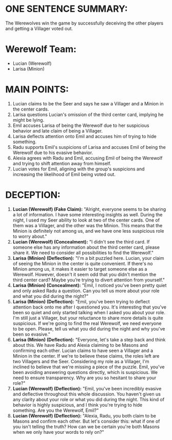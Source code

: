 # ONE SENTENCE SUMMARY:
The Werewolves win the game by successfully deceiving the other players and getting a Villager voted out.

# Werewolf Team:
- Lucian (Werewolf)
- Larisa (Minion)

# MAIN POINTS:
1. Lucian claims to be the Seer and says he saw a Villager and a Minion in the center cards.
2. Larisa questions Lucian's omission of the third center card, implying he might be lying.
3. Emil accuses Larisa of being the Werewolf due to her suspicious behavior and late claim of being a Villager.
4. Larisa deflects attention onto Emil and accuses him of trying to hide something.
5. Radu supports Emil's suspicions of Larisa and accuses Emil of being the Werewolf due to his evasive behavior.
6. Alexia agrees with Radu and Emil, accusing Emil of being the Werewolf and trying to shift attention away from himself.
7. Lucian votes for Emil, aligning with the group's suspicions and increasing the likelihood of Emil being voted out.

# DECEPTION:
1. **Lucian (Werewolf) (Fake Claim):** "Alright, everyone seems to be sharing a lot of information. I have some interesting insights as well. During the night, I used my Seer ability to look at two of the center cards. One of them was a Villager, and the other was the Minion. This means that the Minion is definitely not among us, and we have one less suspicious role to worry about."
2. **Lucian (Werewolf) (Concealment):** "I didn't see the third card. If someone else has any information about the third center card, please share it. We need to consider all possibilities to find the Werewolf."
3. **Larisa (Minion) (Deflection):** "I'm a bit puzzled here. Lucian, your claim of seeing the Minion in the center is quite convenient. If there's no Minion among us, it makes it easier to target someone else as a Werewolf. However, doesn't it seem odd that you didn't mention the third center card? Maybe you’re trying to divert attention from yourself."
4. **Larisa (Minion) (Concealment):** "Emil, I noticed you've been pretty quiet and only asked Radu a question. Can you tell us more about your role and what you did during the night?"
5. **Larisa (Minion) (Deflection):** "Emil, you've been trying to deflect attention back onto me after I questioned you. It's interesting that you've been so quiet and only started talking when I asked you about your role. I'm still just a Villager, but your reluctance to share more details is quite suspicious. If we're going to find the real Werewolf, we need everyone to be open. Please, tell us what you did during the night and why you've been so evasive."
6. **Larisa (Minion) (Deflection):** "Everyone, let's take a step back and think about this. We have Radu and Alexia claiming to be Masons and confirming each other. Lucian claims to have seen a Villager and a Minion in the center. If we're to believe these claims, the roles left are two Villagers and the Seer. Considering my role as a Villager, I'm inclined to believe that we're missing a piece of the puzzle. Emil, you've been avoiding answering questions directly, which is suspicious. We need to ensure transparency. Why are you so hesitant to share your role?"
7. **Lucian (Werewolf) (Deflection):** "Emil, you've been incredibly evasive and deflective throughout this whole discussion. You haven't given us any clarity about your role or what you did during the night. This kind of behavior is highly suspicious, and I think you're trying to hide something. Are you the Werewolf, Emil?"
8. **Lucian (Werewolf) (Deflection):** "Alexia, Radu, you both claim to be Masons and confirm each other. But let's consider this: what if one of you isn't telling the truth? How can we be certain you're both Masons when we only have your words to rely on?"